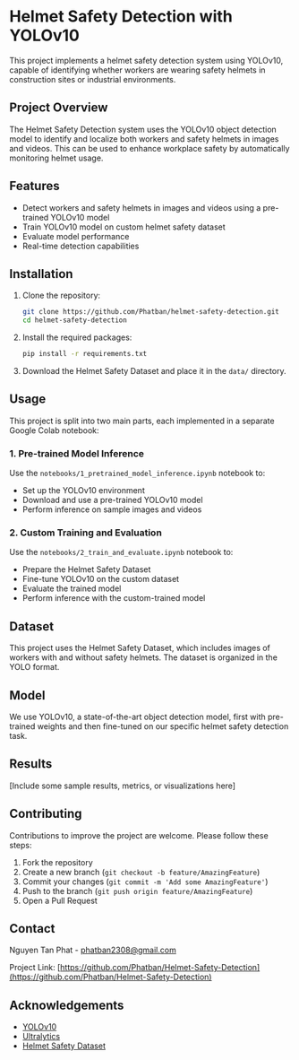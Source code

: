 # Helmet Safety Detection with YOLOv10

This project implements a helmet safety detection system using YOLOv10, capable of identifying whether workers are wearing safety helmets in construction sites or industrial environments.

## Project Overview

The Helmet Safety Detection system uses the YOLOv10 object detection model to identify and localize both workers and safety helmets in images and videos. This can be used to enhance workplace safety by automatically monitoring helmet usage.

## Features

- Detect workers and safety helmets in images and videos using a pre-trained YOLOv10 model
- Train YOLOv10 model on custom helmet safety dataset
- Evaluate model performance
- Real-time detection capabilities

## Installation

1. Clone the repository:
   ```bash
   git clone https://github.com/Phatban/helmet-safety-detection.git
   cd helmet-safety-detection
2. Install the required packages:
   ```bash
   pip install -r requirements.txt
3. Download the Helmet Safety Dataset and place it in the `data/` directory.

## Usage

This project is split into two main parts, each implemented in a separate Google Colab notebook:

### 1. Pre-trained Model Inference

Use the `notebooks/1_pretrained_model_inference.ipynb` notebook to:
- Set up the YOLOv10 environment
- Download and use a pre-trained YOLOv10 model
- Perform inference on sample images and videos

### 2. Custom Training and Evaluation

Use the `notebooks/2_train_and_evaluate.ipynb` notebook to:
- Prepare the Helmet Safety Dataset
- Fine-tune YOLOv10 on the custom dataset
- Evaluate the trained model
- Perform inference with the custom-trained model

## Dataset

This project uses the Helmet Safety Dataset, which includes images of workers with and without safety helmets. The dataset is organized in the YOLO format.

## Model

We use YOLOv10, a state-of-the-art object detection model, first with pre-trained weights and then fine-tuned on our specific helmet safety detection task.

## Results

[Include some sample results, metrics, or visualizations here]

## Contributing

Contributions to improve the project are welcome. Please follow these steps:

1. Fork the repository
2. Create a new branch (`git checkout -b feature/AmazingFeature`)
3. Commit your changes (`git commit -m 'Add some AmazingFeature'`)
4. Push to the branch (`git push origin feature/AmazingFeature`)
5. Open a Pull Request

## Contact

Nguyen Tan Phat - phatban2308@gmail.com

Project Link: [https://github.com/Phatban/Helmet-Safety-Detection](https://github.com/Phatban/Helmet-Safety-Detection)

## Acknowledgements

- [YOLOv10](https://github.com/THU-MIG/yolov10)
- [Ultralytics](https://github.com/ultralytics/ultralytics)
- [Helmet Safety Dataset](https://drive.google.com/file/d/1twdtZEfcw4ghSZIiPDypJurZnNXzMO7R/view)
